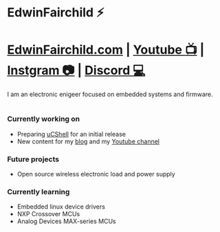 # EdwinFairchild :zap:
# [EdwinFairchild.com](https://www.edwinfairchild.com/) | [Youtube :tv:](https://www.youtube.com/user/sdf3e33/videos) | [Instgram :camera:](https://www.instagram.com/edwinfairchild/) | [Discord :computer:](https://discord.gg/UaqcKxN6Nd)
I am an electronic enigeer focused on embedded systems and firmware.
#


### Currently working on
- Preparing [uCShell](https://github.com/EdwinFairchild/uCShell) for an initial release
- New content for my [blog](https://www.edwinfairchild.com) and my [Youtube channel](https://www.youtube.com/user/sdf3e33/videos)

### Future projects
- Open source wireless electronic load and power supply

### Currently learning
- Embedded linux device drivers
- NXP Crossover MCUs
- Analog Devices MAX-series MCUs


<!--
**EdwinFairchild/EdwinFairchild** is a ✨ _special_ ✨ repository because its `README.md` (this file) appears on your GitHub profile.

Here are some ideas to get you started:

- 🔭 I’m currently working on ...
- 🌱 I’m currently learning ...
- 👯 I’m looking to collaborate on ...
- 🤔 I’m looking for help with ...
- 💬 Ask me about ...
- 📫 How to reach me: ...
- 😄 Pronouns: ...
- ⚡ Fun fact: ...
-->
